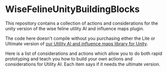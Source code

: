 # WiseFelineUnityBuildingBlocks
This repository contains a collection of actions and considerations for the unity version of the wise feline utility AI and influence maps plugin.

The code here doesn't compile without you purchasing either the Lite or Ultimate version of [our Utility AI and influence maps library for Unity](https://www.nooparmygames.com/wise-feline-utility-ai-for-unreal).

Here is a list of considerations and actions which allow you to do both rapid prototyping and teach you how to build your own actions and considerations for Utility AI.
Each item says if it needs the ultimate version.
